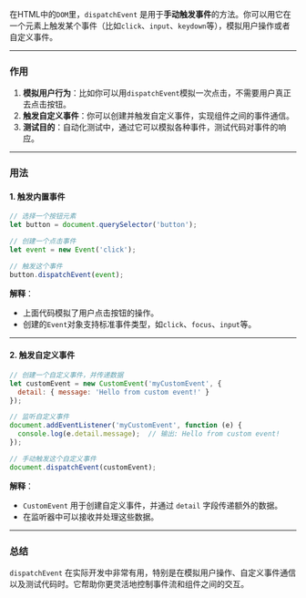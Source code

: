 在HTML中的`DOM`里，`dispatchEvent` 是用于**手动触发事件**的方法。你可以用它在一个元素上触发某个事件（比如`click`、`input`、`keydown`等），模拟用户操作或者自定义事件。

---

### **作用**
1. **模拟用户行为**：比如你可以用`dispatchEvent`模拟一次点击，不需要用户真正去点击按钮。
2. **触发自定义事件**：你可以创建并触发自定义事件，实现组件之间的事件通信。
3. **测试目的**：自动化测试中，通过它可以模拟各种事件，测试代码对事件的响应。

---

### **用法**

#### **1. 触发内置事件**
```javascript
// 选择一个按钮元素
let button = document.querySelector('button');

// 创建一个点击事件
let event = new Event('click');

// 触发这个事件
button.dispatchEvent(event);
```
**解释**：  
- 上面代码模拟了用户点击按钮的操作。
- 创建的`Event`对象支持标准事件类型，如`click`、`focus`、`input`等。

---

#### **2. 触发自定义事件**
```javascript
// 创建一个自定义事件，并传递数据
let customEvent = new CustomEvent('myCustomEvent', {
  detail: { message: 'Hello from custom event!' }
});

// 监听自定义事件
document.addEventListener('myCustomEvent', function (e) {
  console.log(e.detail.message);  // 输出: Hello from custom event!
});

// 手动触发这个自定义事件
document.dispatchEvent(customEvent);
```
**解释**：  
- `CustomEvent` 用于创建自定义事件，并通过 `detail` 字段传递额外的数据。
- 在监听器中可以接收并处理这些数据。

---

### **总结**
`dispatchEvent` 在实际开发中非常有用，特别是在模拟用户操作、自定义事件通信以及测试代码时。它帮助你更灵活地控制事件流和组件之间的交互。